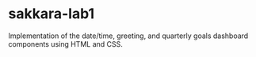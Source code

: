 # sakkara-lab1
Implementation of the date/time, greeting, and quarterly goals dashboard components using HTML and CSS.
